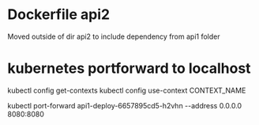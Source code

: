 # Dockerfile api2
Moved outside of dir api2 to include dependency from api1 folder

# kubernetes portforward to localhost
kubectl config get-contexts
kubectl config use-context CONTEXT_NAME

kubectl port-forward api1-deploy-6657895cd5-h2vhn --address 0.0.0.0 8080:8080
